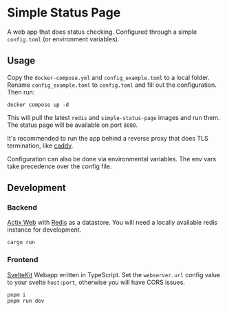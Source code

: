 # Simple Status Page

A web app that does status checking. Configured through a simple `config.toml` (or environment variables).

## Usage

Copy the `docker-compose.yml` and `config_example.toml` to a local folder. Rename `config_example.toml` to `config.toml`
and fill out the configuration. Then run:

```shell
docker compose up -d
```

This will pull the latest `redis` and `simple-status-page` images and run them. The status page will be available on port
`8080`.

It's recommended to run the app behind a reverse proxy that does TLS termination, like [caddy](https://caddyserver.com/).

Configuration can also be done via environmental variables. The env vars take precedence over the config file.

## Development

### Backend

[Actix Web](https://actix.rs/) with [Redis](https://redis.io/) as a datastore. You will need a locally available redis
instance for development.

```shell
cargo run
```

### Frontend

[SvelteKit](https://kit.svelte.dev/) Webapp written in TypeScript. Set the `webserver.url` config value to your svelte
`host:port`, otherwise you will have CORS issues.

```shell
pnpm i
pnpm run dev
```
